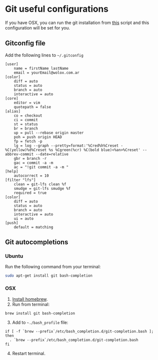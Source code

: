 # Git useful configurations

If you have OSX, you can run the git installation from [this](../useful-scripts/scripts/setuo-environment-mac.sh) script and this configuration will be set for you.

## Gitconfig file

Add the following lines to `~/.gitconfig`

```
[user]
    name = firstName lastName
    email = yourEmail@wolox.com.ar
[color]
    diff = auto
    status = auto
    branch = auto
    interactive = auto
[core]
    editor = vim
    quotepath = false
[alias]
    co = checkout
    ci = commit
    st = status
    br = branch
    up = pull --rebase origin master
    poh = push origin HEAD
    fp = fetch -p
    lg = log --graph --pretty=format:'%Cred%h%Creset -%C(yellow)%d%Creset %s %Cgreen(%cr) %C(bold blue)<%an>%Creset' --abbrev-commit --date=relative
    gbr = branch -r
    gac = commit -a -m
    ac = "!git commit -a -m "
[help]
    autocorrect = 10
[filter "lfs"]
    clean = git-lfs clean %f
    smudge = git-lfs smudge %f
    required = true
[color]
    diff = auto
    status = auto
    branch = auto
    interactive = auto
    ui = auto
[push]
    default = matching
```

## Git autocompletions

### Ubuntu

Run the following command from your terminal:

```bash
sudo apt-get install git bash-completion
```

### OSX

1. [Install homebrew](https://brew.sh/).
2. Run from terminal:
```bash
brew install git bash-completion
```
3. Add to `~./bash_profile` file:
```
if [ -f `brew --prefix`/etc/bash_completion.d/git-completion.bash ]; then
  . `brew --prefix`/etc/bash_completion.d/git-completion.bash
fi
```
4. Restart terminal.
